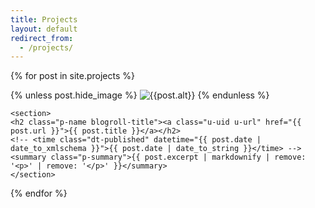 ```yaml
---
title: Projects
layout: default
redirect_from:
  - /projects/
---
```

{% for post in site.projects %}
<article class="h-entry project">
    {% unless post.hide_image %}
    <img class="u-photo" src = "{{post.image}}" alt="{{post.alt}}">
    {% endunless %}

    <section>
    <h2 class="p-name blogroll-title"><a class="u-uid u-url" href="{{ post.url }}">{{ post.title }}</a></h2>
    <!-- <time class="dt-published" datetime="{{ post.date | date_to_xmlschema }}">{{ post.date | date_to_string }}</time> -->
    <summary class="p-summary">{{ post.excerpt | markdownify | remove: '<p>' | remove: '</p>' }}</summary>
    </section>
</article>
{% endfor %}